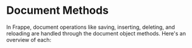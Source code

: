 # Document Methods

In Frappe, document operations like saving, inserting, deleting, and reloading are handled through the document object methods. Here's an overview of each:
<!--stackedit_data:
eyJoaXN0b3J5IjpbLTE0Njk4NzE3MzJdfQ==
-->